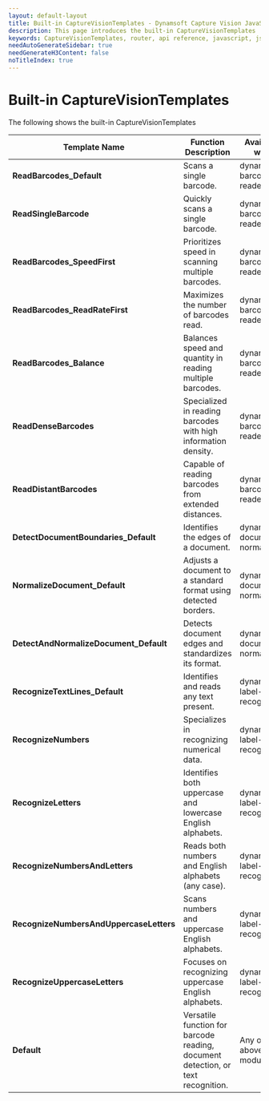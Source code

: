 ```yaml
---
layout: default-layout
title: Built-in CaptureVisionTemplates - Dynamsoft Capture Vision JavaScript Edition API
description: This page introduces the built-in CaptureVisionTemplates
keywords: CaptureVisionTemplates, router, api reference, javascript, js
needAutoGenerateSidebar: true
needGenerateH3Content: false
noTitleIndex: true
---
```


# Built-in CaptureVisionTemplates

The following shows the built-in CaptureVisionTemplates

| Template Name                           | Function Description                                                             | Available with                 |
| --------------------------------------- | -------------------------------------------------------------------------------- | ------------------------------ |
| **ReadBarcodes_Default**                | Scans a single barcode.                                                          | dynamsoft-barcode-reader       |
| **ReadSingleBarcode**                   | Quickly scans a single barcode.                                                  | dynamsoft-barcode-reader       |
| **ReadBarcodes_SpeedFirst**             | Prioritizes speed in scanning multiple barcodes.                                 | dynamsoft-barcode-reader       |
| **ReadBarcodes_ReadRateFirst**          | Maximizes the number of barcodes read.                                           | dynamsoft-barcode-reader       |
| **ReadBarcodes_Balance**                | Balances speed and quantity in reading multiple barcodes.                        | dynamsoft-barcode-reader       |
| **ReadDenseBarcodes**                   | Specialized in reading barcodes with high information density.                   | dynamsoft-barcode-reader       |
| **ReadDistantBarcodes**                 | Capable of reading barcodes from extended distances.                             | dynamsoft-barcode-reader       |
| **DetectDocumentBoundaries_Default**    | Identifies the edges of a document.                                              | dynamsoft-document-normalizer  |
| **NormalizeDocument_Default**           | Adjusts a document to a standard format using detected borders.                  | dynamsoft-document-normalizer  |
| **DetectAndNormalizeDocument_Default**  | Detects document edges and standardizes its format.                              | dynamsoft-document-normalizer  |
| **RecognizeTextLines_Default**          | Identifies and reads any text present.                                           | dynamsoft-label-recognizer     |
| **RecognizeNumbers**                    | Specializes in recognizing numerical data.                                       | dynamsoft-label-recognizer     |
| **RecognizeLetters**                    | Identifies both uppercase and lowercase English alphabets.                       | dynamsoft-label-recognizer     |
| **RecognizeNumbersAndLetters**          | Reads both numbers and English alphabets (any case).                             | dynamsoft-label-recognizer     |
| **RecognizeNumbersAndUppercaseLetters** | Scans numbers and uppercase English alphabets.                                   | dynamsoft-label-recognizer     |
| **RecognizeUppercaseLetters**           | Focuses on recognizing uppercase English alphabets.                              | dynamsoft-label-recognizer     |
| **Default**                             | Versatile function for barcode reading, document detection, or text recognition. | Any of the above three modules |